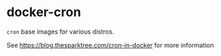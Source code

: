 # docker-cron
`cron` base images for various distros. 

See https://blog.thesparktree.com/cron-in-docker for more information
